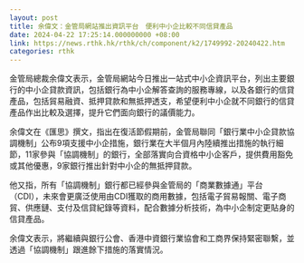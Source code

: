 ```yaml
---
layout: post
title: 余偉文：金管局網站推出資訊平台　便利中小企比較不同信貸產品
date: 2024-04-22 17:25:14.000000000 +08:00
link: https://news.rthk.hk/rthk/ch/component/k2/1749992-20240422.htm
categories: rthk
---
```


金管局總裁余偉文表示，金管局網站今日推出一站式中小企資訊平台，列出主要銀行的中小企貸款資訊，包括銀行為中小企解答查詢的服務專線，以及各銀行的信貸產品，包括貿易融資、抵押貸款和無抵押透支，希望便利中小企就不同銀行的信貸產品作出比較及選擇，提升它們面向銀行的議價能力。

余偉文在《匯思》撰文，指出在復活節假期前，金管局聯同「銀行業中小企貸款協調機制」公布9項支援中小企措施，銀行業在大半個月內陸續推出措施的執行細節，11家參與「協調機制」的銀行，全部落實向合資格中小企客戶，提供費用豁免或其他優惠，9家銀行推出針對中小企的無抵押貸款。

他又指，所有「協調機制」銀行都已經參與金管局的「商業數據通」平台（CDI），未來會更廣泛使用由CDI獲取的商用數據，包括電子貿易報關、電子商貿、供應鏈、支付及信貸紀錄等資料，配合數據分析技術，為中小企制定更貼身的信貸產品。

余偉文表示，將繼續與銀行公會、香港中資銀行業協會和工商界保持緊密聯繫，並透過「協調機制」跟進餘下措施的落實情況。
